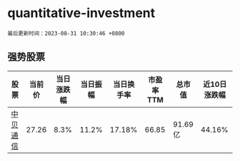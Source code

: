 # quantitative-investment

`最后更新时间：2023-08-31 10:30:46 +0800`

## 强势股票

|股票|当前价|当日涨跌幅|当日振幅|当日换手率|市盈率TTM|总市值|近10日涨跌幅|
|----|----|----|----|----|----|----|----|
|[中贝通信](https://xueqiu.com/S/SH603220)|27.26|8.3%|11.2%|17.18%|66.85|91.69亿|44.16%|
